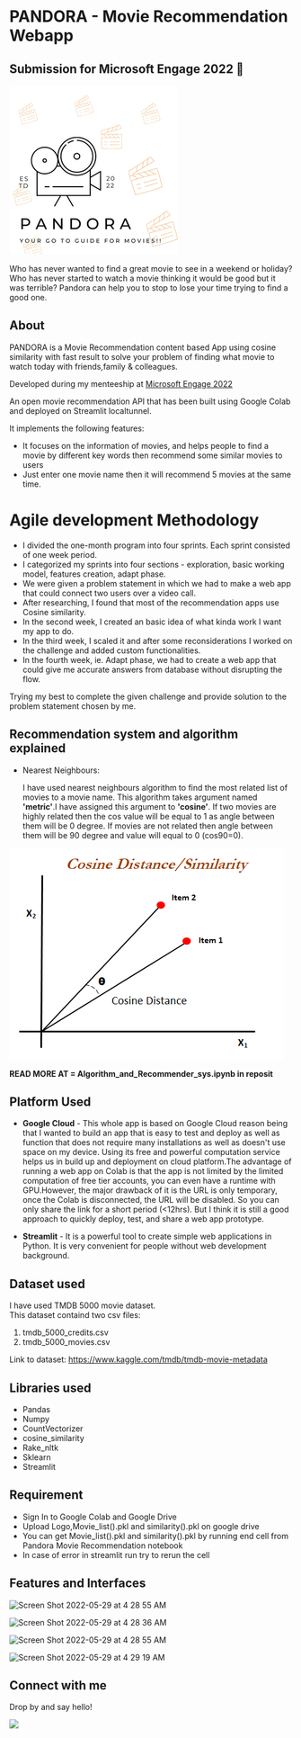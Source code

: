 # PANDORA - Movie Recommendation Webapp
## Submission for Microsoft Engage 2022 🌟
<img src="Logo.png" alt="drawing" width="300"/>

Who has never wanted to find a great movie to see in a weekend or holiday? Who has never started to watch a movie thinking it would be good but it was terrible? Pandora can help you to stop to lose your time trying to find a good one.

## About

PANDORA is a Movie Recommendation content based App using cosine similarity with fast result to solve your problem of finding what movie to watch today with friends,family & colleagues.

Developed during my menteeship at [Microsoft Engage 2022](https://acehacker.com/microsoft/engage2022/)

An open movie recommendation API that has been built using Google Colab and deployed on Streamlit localtunnel.

It implements the following features:

* It focuses on the information of movies, and helps people to find a movie by different key words then recommend some similar movies to users
* Just enter one movie name then it will recommend 5 movies at the same time.

# Agile development Methodology

* I divided the one-month program into four sprints. Each sprint consisted of one week period.
* I categorized my sprints into four sections - exploration, basic working model, features creation, adapt phase.
* We were given a problem statement in which we had to make a web app that could connect two users over a video call.
* After researching, I found that most of the recommendation apps use Cosine similarity.
* In the second week, I created an basic idea of what kinda work I want my app to do.
* In the third week, I scaled it and after some reconsiderations I worked on the challenge and added custom functionalities. 
* In the fourth week, ie. Adapt phase, we had to create a web app that could give me accurate answers from database without disrupting the flow.

Trying my best to complete the given challenge and provide solution to the problem statement chosen by me.

## Recommendation system and algorithm explained

* Nearest Neighbours:
  
  I have used nearest neighbours algorithm to find the most related list of movies to a movie name. This algorithm takes argument named **'metric'**.I have assigned this argument to **'cosine'**. If two movies are highly related then the cos value will be equal to 1 as angle between them will be 0 degree. If movies are not related then angle between them will be 90 degree and value will equal to 0 (cos90=0).
  
![](Images/cosine.png)

**READ MORE AT = Algorithm_and_Recommender_sys.ipynb in reposit**

## Platform Used

* **Google Cloud** - This whole app is based on Google Cloud reason being that I wanted to build an app  that is easy to test and deploy as well as function that does not require many installations as well as doesn't use space on my device. Using its free and powerful computation service helps us in build up and deployment on cloud platform.The advantage of running a web app on Colab is that the app is not limited by the limited computation of free tier accounts, you can even have a runtime with GPU.However, the major drawback of it is the URL is only temporary, once the Colab is disconnected, the URL will be disabled. So you can   only share the link for a short period (<12hrs). But I think it is still a good approach to quickly deploy, test, and share a web app prototype.


* **Streamlit** - It is a powerful tool to create simple web applications in Python. It is very convenient for people without web development background.

## Dataset used
I have used TMDB 5000 movie dataset.              
This dataset containd two csv files:
  1. tmdb_5000_credits.csv
  2. tmdb_5000_movies.csv

Link to dataset: https://www.kaggle.com/tmdb/tmdb-movie-metadata

## Libraries used
* Pandas
* Numpy
* CountVectorizer
* cosine_similarity
* Rake_nltk
* Sklearn
* Streamlit

## Requirement
* Sign In to Google Colab and Google Drive
* Upload Logo,Movie_list().pkl and similarity().pkl on google drive 
* You can get Movie_list().pkl and similarity().pkl by running end cell from Pandora Movie Recommendation notebook
* In case of error in streamlit run try to rerun the cell

## Features and Interfaces

![Screen Shot 2022-05-29 at 4 28 55 AM](https://user-images.githubusercontent.com/72788936/170849426-fc5e285f-ae48-44b6-b611-018a9183532e.png)

![Screen Shot 2022-05-29 at 4 28 36 AM](https://user-images.githubusercontent.com/72788936/170849424-13aead78-65d6-44c4-97f7-2216e8a99f5d.png)

![Screen Shot 2022-05-29 at 4 28 55 AM](https://user-images.githubusercontent.com/72788936/170849496-2c7fea94-d35f-491a-89ae-55ff7525885f.png)

![Screen Shot 2022-05-29 at 4 29 19 AM](https://user-images.githubusercontent.com/72788936/170849414-203cc022-3e60-4dbe-8c71-e46b8deb6614.png)

## Connect with me
Drop by and say hello!

[<img height="30" src="https://img.shields.io/badge/linkedin-0077B5.svg?&style=for-the-badge&logo=linkedin&logoColor=white" />][LinkedIn]

[linkedIn]: https://www.linkedin.com/in/preeti-pal-1109






